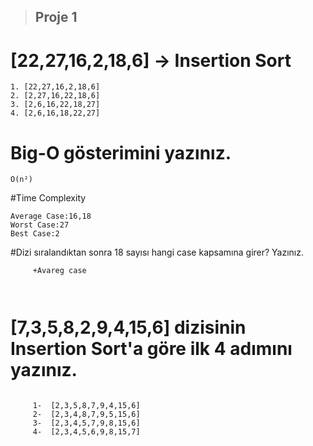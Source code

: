 
> ## Proje 1


# [22,27,16,2,18,6] -> Insertion Sort
```
1. [22,27,16,2,18,6]
2. [2,27,16,22,18,6]
3. [2,6,16,22,18,27] 
4. [2,6,16,18,22,27]

```

# Big-O gösterimini yazınız.
```
O(n²)
```

#Time Complexity

```
Average Case:16,18
Worst Case:27  
Best Case:2
```

#Dizi sıralandıktan sonra 18 sayısı hangi case kapsamına girer? Yazınız.

```
     +Avareg case 
     
    
```

     
# [7,3,5,8,2,9,4,15,6] dizisinin Insertion Sort'a göre ilk 4 adımını yazınız.
```

     1-  [2,3,5,8,7,9,4,15,6]
     2-  [2,3,4,8,7,9,5,15,6]
     3-  [2,3,4,5,7,9,8,15,6]
     4-  [2,3,4,5,6,9,8,15,7]
```
